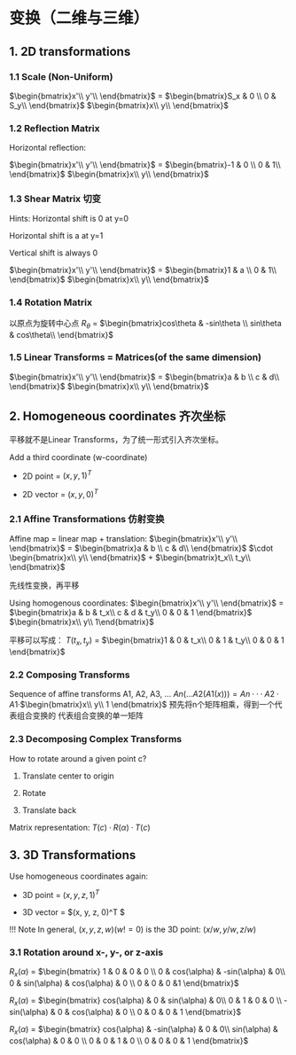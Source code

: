 # 变换（二维与三维）
## 1. 2D transformations
### 1.1 Scale (Non-Uniform)
$\begin{bmatrix}x'\\ y'\\ \end{bmatrix}$ = $\begin{bmatrix}S_x & 0 \\ 0 & S_y\\ \end{bmatrix}$ $\begin{bmatrix}x\\ y\\ \end{bmatrix}$

### 1.2 Reflection Matrix
Horizontal reflection:

$\begin{bmatrix}x'\\ y'\\ \end{bmatrix}$ = $\begin{bmatrix}-1 & 0 \\ 0 & 1\\ \end{bmatrix}$ $\begin{bmatrix}x\\ y\\ \end{bmatrix}$

### 1.3 Shear Matrix 切变
Hints:
Horizontal shift is 0 at y=0

Horizontal shift is a at y=1

Vertical shift is always 0

$\begin{bmatrix}x'\\ y'\\ \end{bmatrix}$ = $\begin{bmatrix}1 & a \\ 0 & 1\\ \end{bmatrix}$ $\begin{bmatrix}x\\ y\\ \end{bmatrix}$ 

### 1.4 Rotation Matrix
以原点为旋转中心点
$R_\theta$ = $\begin{bmatrix}cos\theta & -sin\theta \\ sin\theta & cos\theta\\ \end{bmatrix}$ 

### 1.5 Linear Transforms = Matrices(of the same dimension)
$\begin{bmatrix}x'\\ y'\\ \end{bmatrix}$ = $\begin{bmatrix}a & b \\ c & d\\ \end{bmatrix}$ $\begin{bmatrix}x\\ y\\ \end{bmatrix}$ 

## 2. Homogeneous coordinates 齐次坐标
平移就不是Linear Transforms，为了统一形式引入齐次坐标。

Add a third coordinate (w-coordinate)

* 2D point = $(x, y, 1)^T$

* 2D vector = $(x, y, 0)^T$

### 2.1 Affine Transformations 仿射变换
Affine map = linear map + translation:
$\begin{bmatrix}x'\\ y'\\ \end{bmatrix}$ = $\begin{bmatrix}a & b \\ c & d\\ \end{bmatrix}$ $\cdot \begin{bmatrix}x\\ y\\ \end{bmatrix}$ + $\begin{bmatrix}t_x\\ t_y\\ \end{bmatrix}$

先线性变换，再平移

Using homogenous coordinates:
$\begin{bmatrix}x'\\ y'\\ \end{bmatrix}$ = $\begin{bmatrix}a & b & t_x\\ c & d & t_y\\ 0 & 0 & 1 \end{bmatrix}$ $\begin{bmatrix}x\\ y\\ 1\end{bmatrix}$ 

平移可以写成：
$T(t_x,t_y)$ = $\begin{bmatrix}1 & 0 & t_x\\ 0 & 1 & t_y\\ 0 & 0 & 1 \end{bmatrix}$

### 2.2 Composing Transforms
Sequence of affine transforms A1, A2, A3, ... 
$An(...A2(A1(x))) = An ··· A2 · A1 ·$$\begin{bmatrix}x\\ y\\ 1 \end{bmatrix}$ 
预先将n个矩阵相乘，得到一个代表组合变换的
代表组合变换的单一矩阵

### 2.3 Decomposing Complex Transforms
How to rotate around a given point c?

1. Translate center to origin

2. Rotate

3. Translate back 

Matrix representation:
$T(c) · R(\alpha) · T(c)$

## 3. 3D Transformations
Use homogeneous coordinates again:

* 3D point = $(x, y, z, 1)^T$

* 3D vector = $(x, y, z, 0)^T $

!!! Note
    In general, $(x, y, z, w) (w != 0)$ is the 3D point: $(x/w, y/w, z/w)$

### 3.1 Rotation around x-, y-, or z-axis
$R_x(\alpha)$ = $\begin{bmatrix} 1 & 0 & 0 & 0 \\ 0 & cos(\alpha) & -sin(\alpha) & 0\\ 0 & sin(\alpha) & cos(\alpha) & 0 \\ 0 & 0 & 0 &1 \end{bmatrix}$

$R_x(\alpha)$ = $\begin{bmatrix}   cos(\alpha) & 0 & sin(\alpha) & 0\\ 0 & 1 & 0 & 0 \\ -sin(\alpha) &  0 & cos(\alpha) & 0 \\ 0 & 0 & 0 & 1 \end{bmatrix}$

$R_x(\alpha)$ = $\begin{bmatrix} cos(\alpha) & -sin(\alpha) & 0 & 0\\ sin(\alpha) & cos(\alpha) & 0 & 0 \\ 0 & 0 & 1 & 0 \\ 0 & 0 & 0 & 1 \end{bmatrix}$